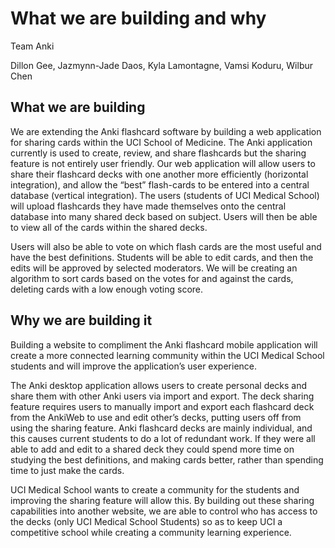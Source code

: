 # What we are building and why

Team Anki

Dillon Gee, Jazmynn-Jade Daos, Kyla Lamontagne, Vamsi Koduru, Wilbur Chen

## What we are building

We are extending the Anki flashcard software by building a web application for sharing cards within the UCI School of Medicine. The Anki application currently is used to create, review, and share flashcards but the sharing feature is not entirely user friendly. Our web application will allow users to share their flashcard decks with one another more efficiently (horizontal integration), and allow the “best” flash-cards to be entered into a central database (vertical integration). The users (students of UCI Medical School) will upload flashcards they have made themselves onto the central database into many shared deck based on subject. Users will then be able to view all of the cards within the shared decks. 

Users will also be able to vote on which flash cards are the most useful and have the best definitions. Students will be able to edit cards, and then the edits will be approved by selected moderators. We will be creating an algorithm to sort cards based on the votes for and against the cards, deleting cards with a low enough voting score.

## Why we are building it

Building a website to compliment the Anki flashcard mobile application will create a more connected learning community within the UCI Medical School students and will improve the application’s user experience.

The Anki desktop application allows users to create personal decks and share them with other Anki users via import and export. The deck sharing feature requires users to manually import and export each flashcard deck from the AnkiWeb to use and edit other’s decks, putting users off from using the sharing feature. Anki flashcard decks are mainly individual, and this causes current students to do a lot of redundant work. If they were all able to add and edit to a shared deck they could spend more time on studying the best definitions, and making cards better, rather than spending time to just make the cards.

UCI Medical School wants to create a community for the students and improving the sharing feature will allow this. By building out these sharing capabilities into another website, we are able to control who has access to the decks (only UCI Medical School Students) so as to keep UCI a competitive school while creating a community learning experience.
